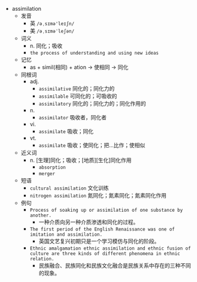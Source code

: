 - assimilation
  - 发音
    - 英 `/əˌsɪmə'leɪʃn/`
    - 美 `/əˌsɪməˈleʃən/`
  - 词义
    - n. 同化；吸收
    - `the process of understanding and using new ideas`
  - 记忆
    - as + simil(相同) + ation → 使相同 → 同化
  - 同根词
    - adj.
      - `assimilative` 同化的；同化力的
      - `assimilable` 可同化的；可吸收的
      - `assimilatory` 同化的；同化力的；同化作用的
    - n.
      - `assimilator` 吸收者，同化者
    - vi.
      - `assimilate` 吸收；同化
    - vt.
      - `assimilate` 吸收；使同化；把…比作；使相似
  - 近义词
    - n. [生理]同化；吸收；[地质][生化]同化作用
      - `absorption`
      - `merger`
  - 短语
    - `cultural assimilation` 文化训练 
    - `nitrogen assimilation` 氮同化；氮素同化；氮素同化作用 
  - 例句
    - `Process of soaking up or assimilation of one substance by another.`
      - 一种介质向另一种介质渗透和同化的过程。
    - `The first period of the English Renaissance was one of imitation and assimilation.`
      - 英国文艺复兴初期只是一个学习模仿与同化的阶段。
    - `Ethnic amalgamation ethnic assimilation and ethnic fusion of culture are three kinds of different phenomena in ethnic relation.`
      - 民族融合、民族同化和民族文化融合是民族关系中存在的三种不同的现象。

